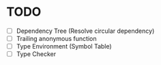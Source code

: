 # TODO

- [ ] Dependency Tree (Resolve circular dependency)
- [ ] Trailing anonymous function
- [ ] Type Environment (Symbol Table)
- [ ] Type Checker
